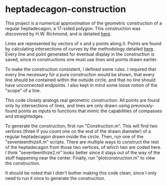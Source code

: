 # heptadecagon-construction

This project is a numerical approximation of the geometric construction of a regular heptadecagon, a 17-sided polygon. This construction was discovered by H.W. Richmond, and is detailed <a href="https://www.uwgb.edu/dutchs/PSEUDOSC/17-gon.HTM">here</a>.

Lines are represented by vectors of x and y points along it. Points are found by calculating intersections of curves by the methodology detailed <a href="https://blogs.mathworks.com/pick/2011/09/09/detect-curve-intersections-quickly-and-easily/">here</a>. Every line and point generated for eventual display in the construction is saved, since in constructions one must use lines and points drawn earlier.

To make the construction consistent, I defined some rules. I required that every line necessary for a pure construction would be shown, that every line should be contained within the outside circle, and that no line should have unconnected endpoints. I also kept in mind some loose notion of the "scope" of a line.

This code closely analogs real geometric construction. All points are found only by intersections of lines, and lines are only drawn using previously-found points as inputs to functions that mimic the capabilities of compasses and straightedges.

To generate the construction, first run "Construction.m". This will find two vertices (three if you count one on the end of the drawn diameter) of a regular heptadecagon drawn inside the circle. Then, run one of the "seventeenthizeX.m" scripts. There are multiple ways to construct the rest of the heptadecagon from those two vertices, of which two are coded here. I think "seventeenthize2.m" looks better since it stays out of the way of the stuff happening near the center. Finally, run "plotconstruction.m" to view the construction.

It should be noted that I didn't bother making this code clean, since I only need to run it once to generate the construction.
